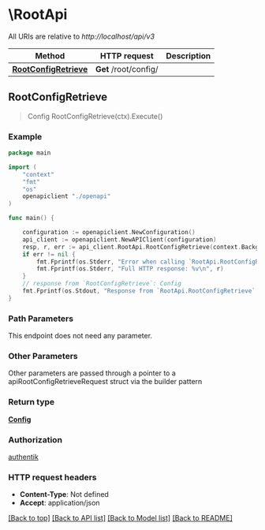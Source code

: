 # \RootApi

All URIs are relative to *http://localhost/api/v3*

Method | HTTP request | Description
------------- | ------------- | -------------
[**RootConfigRetrieve**](RootApi.md#RootConfigRetrieve) | **Get** /root/config/ | 



## RootConfigRetrieve

> Config RootConfigRetrieve(ctx).Execute()





### Example

```go
package main

import (
    "context"
    "fmt"
    "os"
    openapiclient "./openapi"
)

func main() {

    configuration := openapiclient.NewConfiguration()
    api_client := openapiclient.NewAPIClient(configuration)
    resp, r, err := api_client.RootApi.RootConfigRetrieve(context.Background()).Execute()
    if err != nil {
        fmt.Fprintf(os.Stderr, "Error when calling `RootApi.RootConfigRetrieve``: %v\n", err)
        fmt.Fprintf(os.Stderr, "Full HTTP response: %v\n", r)
    }
    // response from `RootConfigRetrieve`: Config
    fmt.Fprintf(os.Stdout, "Response from `RootApi.RootConfigRetrieve`: %v\n", resp)
}
```

### Path Parameters

This endpoint does not need any parameter.

### Other Parameters

Other parameters are passed through a pointer to a apiRootConfigRetrieveRequest struct via the builder pattern


### Return type

[**Config**](Config.md)

### Authorization

[authentik](../README.md#authentik)

### HTTP request headers

- **Content-Type**: Not defined
- **Accept**: application/json

[[Back to top]](#) [[Back to API list]](../README.md#documentation-for-api-endpoints)
[[Back to Model list]](../README.md#documentation-for-models)
[[Back to README]](../README.md)

